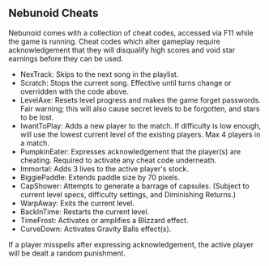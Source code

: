 ## Nebunoid Cheats

Nebunoid comes with a collection of cheat codes, accessed via F11 while the game is running. Cheat codes which alter gameplay require acknowledgement that they will disqualify high scores and void star earnings before they can be used.

* NexTrack: Skips to the next song in the playlist.
* Scratch: Stops the current song. Effective until turns change or overridden with the code above.
* LevelAxe: Resets level progress and makes the game forget passwords. Fair warning; this will also cause secret levels to be forgotten, and stars to be lost.
* IwantToPlay: Adds a new player to the match. If difficulty is low enough, will use the lowest current level of the existing players. Max 4 players in a match.
* PumpkinEater: Expresses acknowledgement that the player(s) are cheating. Required to activate any cheat code underneath.
* Immortal: Adds 3 lives to the active player's stock.
* BiggiePaddle: Extends paddle size by 70 pixels.
* CapShower: Attempts to generate a barrage of capsules. (Subject to current level specs, difficulty settings, and Diminishing Returns.)
* WarpAway: Exits the current level.
* BackInTime: Restarts the current level.
* TimeFrost: Activates or amplifies a Blizzard effect.
* CurveDown: Activates Gravity Balls effect(s).

If a player misspells after expressing acknowledgement, the active player will be dealt a random punishment.
